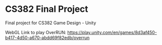 # CS382 Final Project
 Final project for CS382 Game Design - Unity

 WebGL Link to play OverRUN: https://play.unity.com/en/games/8d3af450-b417-4d50-a670-abdd69f82edb/overrun
